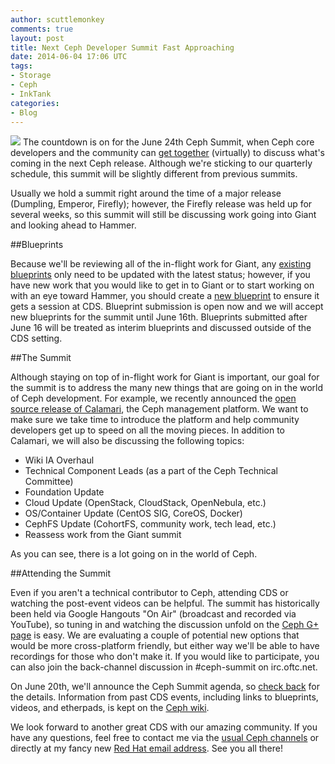 ```yaml
---
author: scuttlemonkey
comments: true
layout: post
title: Next Ceph Developer Summit Fast Approaching
date: 2014-06-04 17:06 UTC
tags:
- Storage
- Ceph
- InkTank
categories:
- Blog
---
```


<img src="http://community.redhat.com/images/blog/ceph-logo.png"> The countdown is on for the June 24th Ceph Summit, when Ceph core developers and the community can [get together](http://ceph.com/community/ceph-developer-summit-gh/) (virtually) to discuss what's coming in the next Ceph release. Although we're sticking to our quarterly schedule, this summit will be slightly different from previous summits. 

Usually we hold a summit right around the time of a major release (Dumpling, Emperor, Firefly); however, the Firefly release was held up for several weeks, so this summit will still be discussing work going into Giant and looking ahead to Hammer.

##Blueprints

Because we'll be reviewing all of the in-flight work for Giant, any [existing blueprints](https://wiki.ceph.com/Planning/Blueprints/Giant) only need to be updated with the latest status; however, if you have new work that you would like to get in to Giant or to start
working on with an eye toward Hammer, you should create a [new blueprint](https://wiki.ceph.com/Planning/Blueprints/Submissions) to ensure it gets a session at CDS.  Blueprint submission is open now and we will accept new blueprints for the summit until June 16th. Blueprints submitted after June 16 will be treated as interim blueprints and discussed outside of the CDS setting.

##The Summit

Although staying on top of in-flight work for Giant is important, our goal for the summit is to address the many new things that are going on in the world of Ceph development. For example, we recently announced the [open source release of Calamari](http://ceph.com/community/ceph-calamari-goes-open-source/), the Ceph management platform. We want to make sure we take time to introduce the platform and help community developers get up to speed on all the moving pieces. In addition to Calamari, we will also be discussing the following topics:

* Wiki IA Overhaul
* Technical Component Leads (as a part of the Ceph Technical Committee)
* Foundation Update
* Cloud Update (OpenStack, CloudStack, OpenNebula, etc.)
* OS/Container Update (CentOS SIG, CoreOS, Docker)
* CephFS Update (CohortFS, community work, tech lead, etc.)
* Reassess work from the Giant summit

As you can see, there is a lot going on in the world of Ceph.

##Attending the Summit

Even if you aren't a technical contributor to Ceph, attending CDS or watching the post-event videos can be helpful. The summit has historically been held via Google Hangouts "On Air" (broadcast and recorded via YouTube), so tuning in and watching the discussion unfold on the [Ceph G+ page](https://plus.google.com/+Cephstorage/) is easy. We are evaluating a couple of potential new options that would be more cross-platform friendly, but either way we'll be able to have recordings for those who don't make it.  If you would like to participate, you can also join the back-channel discussion in #ceph-summit on irc.oftc.net. 

On June 20th, we'll announce the Ceph Summit agenda, so [check back](http://ceph.com/community/ceph-developer-summit-gh/) for the details. Information from past CDS events, including links to blueprints, videos, and etherpads, is kept on the [Ceph wiki]("https://wiki.ceph.com/Planning/CDS).

We look forward to another great CDS with our amazing community. If you have any questions, feel free to contact me via the [usual Ceph channels](http://ceph.com/community/ceph-developer-summit-gh/) or directly at my fancy new [Red Hat email address](mailto:pmcgarry@redhat.com).  See you all there!
